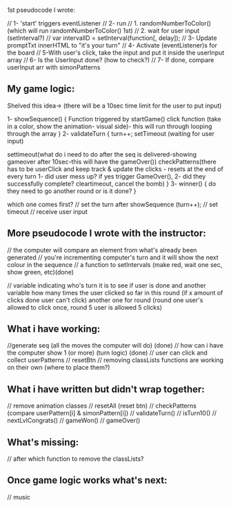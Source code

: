 1st pseudocode I wrote:

// 1- 'start' triggers eventListener
// 2- run 
        // 1. randomNumberToColor() (which will run randomNumberToColor() 1st)
        // 2. wait for user input (setInterval?)
        // var intervalID = setInterval(function[, delay]);
// 3- Update promptTxt innerHTML to "it's your turn"
// 4- Activate (eventListener)s for the board 
// 5-With user's click, take the input and put it inside the userInput array
// 6- Is the UserInput done? (how to check?)
// 7- If done, compare userInput arr with simonPatterns

## My game logic:



Shelved this idea-> (there will be a 10sec time limit for the user to put input)


1- showSequence() {
  Function triggered by startGame() click function
 (take in a color, show the animation- visual side)- this will run through looping through the array
}
2- validateTurn {
  turn++;
  setTimeout (waiting for user input)
  
   settimeout(what do i need to do after the seq is delivered-showing gameover after 10sec-this will have the gameOver())
  checkPatterns(there has to be userClick and keep track & update the clicks - resets at the end of every turn 1- did user mess up? if yes trigger GameOver(), 2- did they successfully complete? cleartimeout, cancel the bomb)
}
3- winner() {
  do they need to go another round or is it done?
}


which one comes first?
// set the turn after showSequence (turn++);
// set timeout
// receive user input

## More pseudocode I wrote with the instructor:

// the computer will compare an element from what's already been generated
// you're incrementing computer's turn and it will show the next colour in the sequence
// a function to setIntervals (make red, wait one sec, show green, etc)(done)


// variable indicating who's turn it is to see if user is done and another variable how many times the user clicked so far in this round (if x amount of clicks done user can't click) another one for round (round one user's allowed to click once, round 5 user is allowed 5 clicks)

## What i have working:
//generate seq (all the moves the computer will do) (done)
// how can i have the computer show 1 (or more) (turn logic) (done)
//  user can click and collect userPatterns
// resetBtn
// removing classLists functions are working on their own (where to place them?)
## What i have written but didn't wrap together:
// remove animation classes
// resetAll (reset btn)
// checkPatterns (compare userPattern[i] & simonPattern[i])
// validateTurn()
// isTurn10()
// nextLvlCongrats()
// gameWon()
// gameOver()
## What's missing:
// after which function to remove the classLists?

## Once game logic works what's next:
// music


